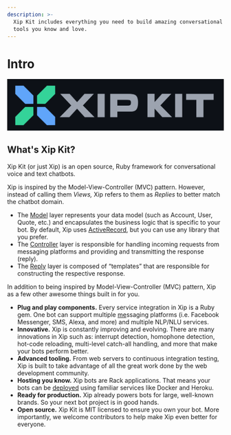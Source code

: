 ```yaml
---
description: >-
  Xip Kit includes everything you need to build amazing conversational bots with
  tools you know and love.
---
```


# Intro

![](.gitbook/assets/logo.svg)

## What's Xip Kit?

Xip Kit \(or just Xip\) is an open source, Ruby framework for conversational voice and text chatbots.

Xip is inspired by the Model-View-Controller \(MVC\) pattern. However, instead of calling them _Views,_ Xip refers to them as _Replies_ to better match the chatbot domain.

* The [Model](https://hellostealth.org/docs/#models) layer represents your data model \(such as Account, User, Quote, etc.\) and encapsulates the business logic that is specific to your bot. By default, Xip uses [ActiveRecord](https://hellostealth.org/docs/#models.active_record), but you can use any library that you prefer.
* The [Controller](https://hellostealth.org/docs/#controllers) layer is responsible for handling incoming requests from messaging platforms and providing and transmitting the response \(reply\).
* The [Reply](https://hellostealth.org/docs/#replies) layer is composed of “templates” that are responsible for constructing the respective response.

In addition to being inspired by Model-View-Controller \(MVC\) pattern, Xip as a few other awesome things built in for you.

* **Plug and play components.** Every service integration in Xip is a Ruby gem. One bot can support multiple [me](https://hellostealth.org/docs/#messaging_integrations)ssaging platforms \(i.e. Facebook Messenger, SMS, Alexa, and more\) and multiple NLP/NLU services.
* **Innovative.** Xip is constantly improving and evolving. There are many innovations in Xip such as: interrupt detection, homophone detection, hot-code reloading, multi-level catch-all handling, and more that make your bots perform better.
* **Advanced tooling.** From web servers to continuous integration testing, Xip is built to take advantage of all the great work done by the web development community.
* **Hosting you know.** Xip bots are Rack applications. That means your bots can be [deployed](https://hellostealth.org/docs/#deployment) using familiar services like Docker and Heroku.
* **Ready for production.** Xip already powers bots for large, well-known brands. So your next bot project is in good hands.
* **Open source.** Xip Kit is MIT licensed to ensure you own your bot. More importantly, we welcome contributors to help make Xip even better for everyone.

